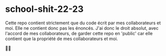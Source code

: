 # school-shit-22-23
Cette repo contient strictement que du code écrit par mes collaborateurs et moi. Elle ne contient donc pas les énoncés. J'ai donc le droit absolut, avec l'accord de mes collaborateurs, de garder cette repo en 'public' car elle contient que la propriété de mes collaborateurs et moi.

🫵🤡